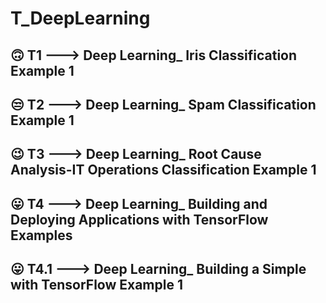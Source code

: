 # T_DeepLearning

## 🙃 T1 ---> Deep Learning_ Iris Classification Example 1
## 😒 T2 ---> Deep Learning_ Spam Classification Example 1
## 😉 T3 ---> Deep Learning_ Root Cause Analysis-IT Operations Classification Example 1

## 😛 T4 ---> Deep Learning_ Building and Deploying Applications with TensorFlow Examples
## 😛 T4.1 ---> Deep Learning_ Building a Simple with TensorFlow Example 1


